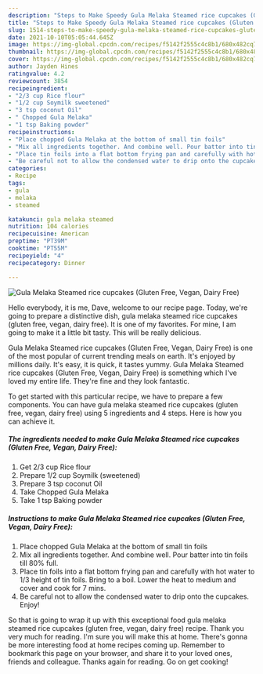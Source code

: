 ```yaml
---
description: "Steps to Make Speedy Gula Melaka Steamed rice cupcakes (Gluten Free, Vegan, Dairy Free)"
title: "Steps to Make Speedy Gula Melaka Steamed rice cupcakes (Gluten Free, Vegan, Dairy Free)"
slug: 1514-steps-to-make-speedy-gula-melaka-steamed-rice-cupcakes-gluten-free-vegan-dairy-free
date: 2021-10-10T05:05:44.645Z
image: https://img-global.cpcdn.com/recipes/f5142f2555c4c8b1/680x482cq70/gula-melaka-steamed-rice-cupcakes-gluten-free-vegan-dairy-free-recipe-main-photo.jpg
thumbnail: https://img-global.cpcdn.com/recipes/f5142f2555c4c8b1/680x482cq70/gula-melaka-steamed-rice-cupcakes-gluten-free-vegan-dairy-free-recipe-main-photo.jpg
cover: https://img-global.cpcdn.com/recipes/f5142f2555c4c8b1/680x482cq70/gula-melaka-steamed-rice-cupcakes-gluten-free-vegan-dairy-free-recipe-main-photo.jpg
author: Jayden Hines
ratingvalue: 4.2
reviewcount: 3854
recipeingredient:
- "2/3 cup Rice flour"
- "1/2 cup Soymilk sweetened"
- "3 tsp coconut Oil"
- " Chopped Gula Melaka"
- "1 tsp Baking powder"
recipeinstructions:
- "Place chopped Gula Melaka at the bottom of small tin foils"
- "Mix all ingredients together. And combine well. Pour batter into tin foils till 80% full."
- "Place tin foils into a flat bottom frying pan and carefully with hot water to 1/3 height of tin foils. Bring to a boil. Lower the heat to medium and cover and cook for 7 mins."
- "Be careful not to allow the condensed water to drip onto the cupcakes. Enjoy!"
categories:
- Recipe
tags:
- gula
- melaka
- steamed

katakunci: gula melaka steamed 
nutrition: 104 calories
recipecuisine: American
preptime: "PT39M"
cooktime: "PT55M"
recipeyield: "4"
recipecategory: Dinner

---
```



![Gula Melaka Steamed rice cupcakes (Gluten Free, Vegan, Dairy Free)](https://img-global.cpcdn.com/recipes/f5142f2555c4c8b1/680x482cq70/gula-melaka-steamed-rice-cupcakes-gluten-free-vegan-dairy-free-recipe-main-photo.jpg)

Hello everybody, it is me, Dave, welcome to our recipe page. Today, we're going to prepare a distinctive dish, gula melaka steamed rice cupcakes (gluten free, vegan, dairy free). It is one of my favorites. For mine, I am going to make it a little bit tasty. This will be really delicious.

Gula Melaka Steamed rice cupcakes (Gluten Free, Vegan, Dairy Free) is one of the most popular of current trending meals on earth. It's enjoyed by millions daily. It's easy, it is quick, it tastes yummy. Gula Melaka Steamed rice cupcakes (Gluten Free, Vegan, Dairy Free) is something which I've loved my entire life. They're fine and they look fantastic.




To get started with this particular recipe, we have to prepare a few components. You can have gula melaka steamed rice cupcakes (gluten free, vegan, dairy free) using 5 ingredients and 4 steps. Here is how you can achieve it.

<!--inarticleads1-->

##### The ingredients needed to make Gula Melaka Steamed rice cupcakes (Gluten Free, Vegan, Dairy Free):

1. Get 2/3 cup Rice flour
1. Prepare 1/2 cup Soymilk (sweetened)
1. Prepare 3 tsp coconut Oil
1. Take  Chopped Gula Melaka
1. Take 1 tsp Baking powder




<!--inarticleads2-->

##### Instructions to make Gula Melaka Steamed rice cupcakes (Gluten Free, Vegan, Dairy Free):

1. Place chopped Gula Melaka at the bottom of small tin foils
1. Mix all ingredients together. And combine well. Pour batter into tin foils till 80% full.
1. Place tin foils into a flat bottom frying pan and carefully with hot water to 1/3 height of tin foils. Bring to a boil. Lower the heat to medium and cover and cook for 7 mins.
1. Be careful not to allow the condensed water to drip onto the cupcakes. Enjoy!




So that is going to wrap it up with this exceptional food gula melaka steamed rice cupcakes (gluten free, vegan, dairy free) recipe. Thank you very much for reading. I'm sure you will make this at home. There's gonna be more interesting food at home recipes coming up. Remember to bookmark this page on your browser, and share it to your loved ones, friends and colleague. Thanks again for reading. Go on get cooking!
